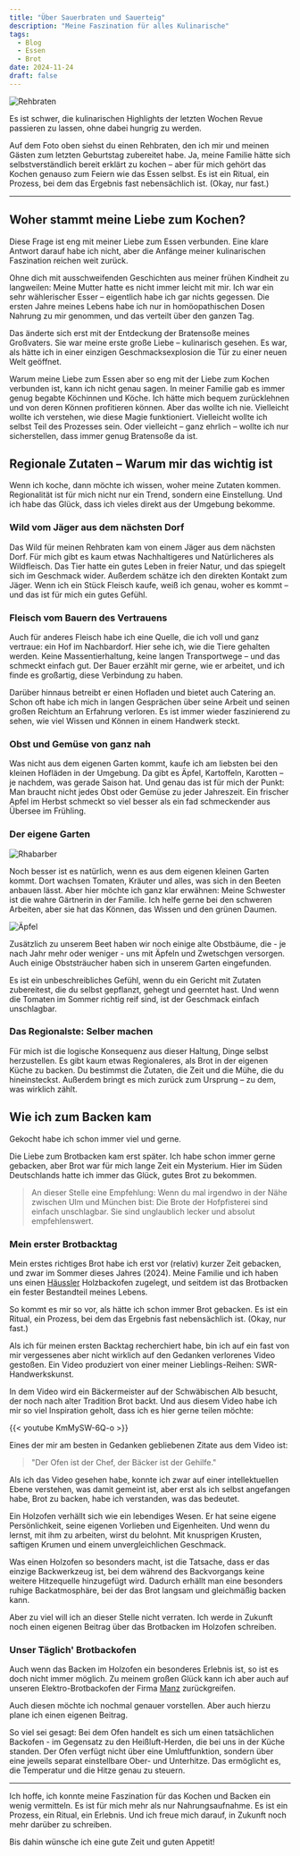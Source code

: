 ```yaml
---
title: "Über Sauerbraten und Sauerteig"
description: "Meine Faszination für alles Kulinarische"
tags:
  - Blog
  - Essen
  - Brot
date: 2024-11-24
draft: false
---
```


![Rehbraten](/blog-assets/2024-11-24/rehbraten.jpg)

Es ist schwer, die kulinarischen Highlights der letzten Wochen Revue passieren zu lassen, ohne dabei hungrig zu werden.

Auf dem Foto oben siehst du einen Rehbraten, den ich mir und meinen Gästen zum letzten Geburtstag zubereitet habe.
Ja, meine Familie hätte sich selbstverständlich bereit erklärt zu kochen – aber für mich gehört das Kochen genauso zum
Feiern wie das Essen selbst.
Es ist ein Ritual, ein Prozess, bei dem das Ergebnis fast nebensächlich ist. (Okay, nur fast.)

---

## Woher stammt meine Liebe zum Kochen?

Diese Frage ist eng mit meiner Liebe zum Essen verbunden. Eine klare Antwort darauf habe ich nicht, aber die Anfänge
meiner kulinarischen Faszination reichen weit zurück.

Ohne dich mit ausschweifenden Geschichten aus meiner frühen Kindheit zu langweilen: Meine Mutter hatte es nicht immer
leicht mit mir. Ich war ein sehr wählerischer Esser – eigentlich habe ich gar nichts gegessen. Die ersten Jahre meines
Lebens habe ich nur in homöopathischen Dosen Nahrung zu mir genommen, und das verteilt über den ganzen Tag.

Das änderte sich erst mit der Entdeckung der Bratensoße meines Großvaters. Sie war meine erste große Liebe – kulinarisch
gesehen. Es war, als hätte ich in einer einzigen Geschmacksexplosion die Tür zu einer neuen Welt geöffnet.

Warum meine Liebe zum Essen aber so eng mit der Liebe zum Kochen verbunden ist, kann ich nicht genau sagen. In meiner
Familie gab es immer genug begabte Köchinnen und Köche. Ich hätte mich bequem zurücklehnen und von deren Können
profitieren
können. Aber das wollte ich nie. Vielleicht wollte ich verstehen, wie diese Magie funktioniert. Vielleicht wollte
ich selbst Teil des Prozesses sein. Oder vielleicht – ganz ehrlich – wollte ich nur sicherstellen, dass immer genug
Bratensoße da ist.

## Regionale Zutaten – Warum mir das wichtig ist

Wenn ich koche, dann möchte ich wissen, woher meine Zutaten kommen. Regionalität ist für mich nicht nur ein Trend,
sondern eine Einstellung. Und ich habe das Glück, dass ich vieles direkt aus der Umgebung bekomme.

### Wild vom Jäger aus dem nächsten Dorf

Das Wild für meinen Rehbraten kam von einem Jäger aus dem nächsten Dorf. Für mich gibt es kaum etwas Nachhaltigeres und
Natürlicheres als Wildfleisch. Das Tier hatte ein gutes Leben in freier Natur, und das spiegelt sich im Geschmack wider.
Außerdem schätze ich den direkten Kontakt zum Jäger. Wenn ich ein Stück Fleisch kaufe, weiß ich genau, woher es kommt –
und das ist für mich ein gutes Gefühl.

### Fleisch vom Bauern des Vertrauens

Auch für anderes Fleisch habe ich eine Quelle, die ich voll und ganz vertraue: ein Hof im Nachbardorf. Hier sehe
ich, wie die Tiere gehalten werden. Keine Massentierhaltung, keine langen Transportwege – und das schmeckt einfach gut.
Der Bauer erzählt mir gerne, wie er arbeitet, und ich finde es großartig, diese Verbindung zu haben.

Darüber hinnaus betreibt er einen Hofladen und bietet auch Catering an. Schon oft habe ich mich in langen Gesprächen
über seine Arbeit und seinen großen Reichtum an Erfahrung verloren. Es ist immer wieder faszinierend
zu sehen, wie viel Wissen und Können in einem Handwerk steckt.

### Obst und Gemüse von ganz nah

Was nicht aus dem eigenen Garten kommt, kaufe ich am liebsten bei den kleinen Hofläden in der Umgebung. Da gibt es
Äpfel, Kartoffeln, Karotten – je nachdem, was gerade Saison hat. Und genau das ist für mich der Punkt: Man braucht nicht
jedes Obst oder Gemüse zu jeder Jahreszeit. Ein frischer Apfel im Herbst schmeckt so viel besser als ein fad
schmeckender aus Übersee im Frühling.

### Der eigene Garten

![Rhabarber](/blog-assets/2024-11-24/rhabarber.jpg)

Noch besser ist es natürlich, wenn es aus dem eigenen kleinen Garten kommt. Dort wachsen Tomaten, Kräuter und alles,
was sich in den Beeten anbauen lässt. Aber hier möchte ich ganz klar erwähnen: Meine Schwester ist die wahre Gärtnerin
in der Familie. Ich helfe gerne bei den schweren Arbeiten, aber sie hat das Können, das Wissen und den grünen Daumen.

![Äpfel](/blog-assets/2024-11-24/apfel.jpg)

Zusätzlich zu unserem Beet haben wir noch einige alte Obstbäume, die - je nach Jahr mehr oder weniger - uns mit Äpfeln
und Zwetschgen versorgen. Auch einige Obststräucher haben sich in unserem Garten eingefunden.

Es ist ein unbeschreibliches Gefühl, wenn du ein Gericht mit Zutaten zubereitest, die du selbst gepflanzt,
gehegt und geerntet hast. Und wenn die Tomaten im Sommer richtig reif sind, ist der Geschmack einfach unschlagbar.

### Das Regionalste: Selber machen

Für mich ist die logische Konsequenz aus dieser Haltung, Dinge selbst herzustellen. Es gibt kaum etwas Regionaleres, als
Brot in der eigenen Küche zu backen. Du bestimmst die Zutaten, die Zeit und die Mühe, die du hineinsteckst. Außerdem
bringt es mich zurück zum Ursprung – zu dem, was wirklich zählt.

## Wie ich zum Backen kam

Gekocht habe ich schon immer viel und gerne.

Die Liebe zum Brotbacken kam erst später. Ich habe schon immer gerne gebacken, aber Brot war für mich lange Zeit ein
Mysterium. Hier im Süden Deutschlands hatte ich immer das Glück, gutes Brot zu bekommen.

> An dieser Stelle eine Empfehlung: Wenn du mal irgendwo in der Nähe zwischen Ulm und München bist: Die Brote der
> Hofpfisterei sind einfach unschlagbar. Sie sind unglaublich lecker und absolut empfehlenswert.

### Mein erster Brotbacktag

Mein erstes richtiges Brot habe ich erst vor (relativ) kurzer Zeit gebacken, und zwar im Sommer dieses Jahres (2024).
Meine Familie und ich haben uns einen [Häussler](https://www.backdorf.de) Holzbackofen zugelegt, und seitdem ist das
Brotbacken ein fester Bestandteil meines Lebens.

So kommt es mir so vor, als hätte ich schon immer Brot gebacken. Es ist ein Ritual, ein Prozess, bei dem das Ergebnis
fast nebensächlich ist. (Okay, nur fast.)

Als ich für meinen ersten Backtag recherchiert habe, bin ich auf ein fast von mir vergessenes aber nicht wirklich
auf den Gedanken verlorenes Video gestoßen. Ein Video produziert von einer meiner Lieblings-Reihen: SWR-Handwerkskunst.

In dem Video wird ein Bäckermeister auf der Schwäbischen Alb besucht, der noch nach alter Tradition Brot backt. Und aus
diesem Video habe ich mir so viel Inspiration geholt, dass ich es hier gerne teilen möchte:

{{< youtube KmMySW-6Q-o >}}

Eines der mir am besten in Gedanken gebliebenen Zitate aus dem Video ist:

> "Der Ofen ist der Chef, der Bäcker ist der Gehilfe."

Als ich das Video gesehen habe, konnte ich zwar auf einer intellektuellen Ebene verstehen, was damit gemeint ist, aber
erst als ich selbst angefangen habe, Brot zu backen, habe ich verstanden, was das bedeutet.

Ein Holzofen verhällt sich wie ein lebendiges Wesen. Er hat seine eigene Persönlichkeit, seine eigenen Vorlieben und Eigenheiten. Und
wenn du lernst, mit ihm zu arbeiten, wirst du belohnt. Mit knusprigen Krusten, saftigen Krumen und einem
unvergleichlichen Geschmack.

Was einen Holzofen so besonders macht, ist die Tatsache, dass er das einzige Backwerkzeug ist, bei dem während des
Backvorgangs keine weitere Hitzequelle hinzugefügt wird. Dadurch erhällt man eine besonders ruhige Backatmosphäre, bei
der das Brot langsam und gleichmäßig backen kann.

Aber zu viel will ich an dieser Stelle nicht verraten. Ich werde in Zukunft noch einen eigenen Beitrag über das Brotbacken
im Holzofen schreiben.

### Unser Täglich' Brotbackofen

Auch wenn das Backen im Holzofen ein besonderes Erlebnis ist, so ist es doch nicht immer möglich. Zu meinem großen
Glück kann ich aber auch auf unseren Elektro-Brotbackofen der Firma [Manz](https://www.manz-backtechnik.de)
zurückgreifen.

Auch diesen möchte ich nochmal genauer vorstellen. Aber auch hierzu plane ich einen eigenen Beitrag.

So viel sei gesagt: Bei dem Ofen handelt es sich um einen tatsächlichen Backofen - im Gegensatz zu den Heißluft-Herden,
die bei uns in der Küche standen. Der Ofen verfügt nicht über eine Umluftfunktion, sondern über eine jeweils separat
einstellbare Ober- und Unterhitze. Das ermöglicht es, die Temperatur und die Hitze genau zu steuern.

---

Ich hoffe, ich konnte meine Faszination für das Kochen und Backen ein wenig vermitteln. Es ist für mich mehr als nur
Nahrungsaufnahme. Es ist ein Prozess, ein Ritual, ein Erlebnis. Und ich freue mich darauf, in Zukunft noch mehr darüber
zu schreiben.

Bis dahin wünsche ich eine gute Zeit und guten Appetit!